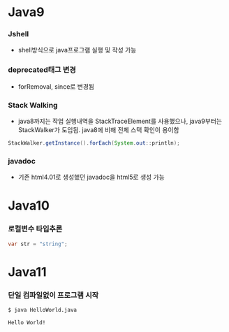 # Java9
### Jshell
- shell방식으로 java프로그램 실행 및 작성 가능

### deprecated태그 변경
- forRemoval, since로 변경됨

### Stack Walking
- java8까지는 작업 실행내역을 StackTraceElement를 사용했으나,
java9부터는 StackWalker가 도입됨. java8에 비해 전체 스택 확인이 용이함
```java
StackWalker.getInstance().forEach(System.out::println);

```


### javadoc
- 기존 html4.01로 생성했던 javadoc을 html5로 생성 가능

# Java10
### 로컬변수 타입추론
```java
var str = "string";

```


# Java11

### 단일 컴파일없이 프로그램 시작

```bash
$ java HelloWorld.java

Hello World!
```